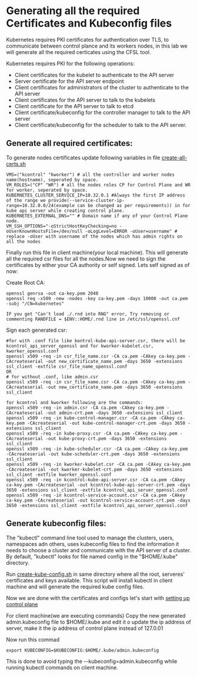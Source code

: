 # Generating all the required Certificates and Kubeconfig files
Kubernetes requires PKI certificates for authentication over TLS, to communicate between control plance and its workers nodes, in this lab we will generate all the required certicates using the CFSL tool.

Kubernetes requires PKI for the following operations:
* Client certificates for the kubelet to authenticate to the API server
* Server certificate for the API server endpoint
* Client certificates for administrators of the cluster to authenticate to the API server
* Client certificates for the API server to talk to the kubelets
* Client certificate for the API server to talk to etcd
* Client certificate/kubeconfig for the controller manager to talk to the API server
* Client certificate/kubeconfig for the scheduler to talk to the API server.


## Generate all required certificates:

To generate nodes certificates update following variables in file [create-all-certs.sh](scripts/certs/create-all-certs.sh)

```
VMS=("kcontrol" "kworker") # all the controller and worker nodes name(hostname), seperated by space.
VM_ROLES=("CP" "WR") # all the nodes roles CP for Control Plane and WR for worker, seperated by space.
KUBERNETES_CLUSTER_SERVICE_IP=10.32.0.1 #Always the first IP address of the range we provide(--service-cluster-ip-range=10.32.0.0/24(example can be changed as per requirements)) in for kube api server while creating control plane.
KUBERNETES_EXTERNAL_DNS="" # Domain name if any of your Control Plane node.
VM_SSH_OPTIONS="-oStrictHostKeyChecking=no -oUserKnownHostsFile=/dev/null -oLogLevel=ERROR -oUser=username" # replace -oUser with username of the nodes which has admin rights on all the nodes
```

Finally run this file in client machine(your local machine). This will generate all the required csr files for all the nodes.Now we need to sign the certificates by either your CA authority or self signed. Lets self signed as of now:

Create Root CA:
```
openssl genrsa -out ca-key.pem 2048
openssl req -x509 -new -nodes -key ca-key.pem -days 10000 -out ca.pem -subj "/CN=kubernetes"

IF you get "Can't load ./.rnd into RNG" error, Try removing or commenting RANDFILE = $ENV::HOME/.rnd line in /etc/ssl/openssl.cnf
```
Sign each generated csr:
```
#for with .conf file like kontrol-kube-api-server.csr, there will be kcontrol_api_server_openssl and for kworker-kubelet.csr, kworker_openssl.conf
openssl x509 -req -in csr_file_name.csr -CA ca.pem -CAkey ca-key.pem -CAcreateserial -out new_certificate_name.pem -days 3650 -extensions ssl_client -extfile csr_file_name_openssl.conf
OR
# for without .conf, like admin.csr
openssl x509 -req -in csr_file_name.csr -CA ca.pem -CAkey ca-key.pem -CAcreateserial -out new_certificate_name.pem -days 3650 -extensions ssl_client

for kcontrol and kworker following are the commands:
openssl x509 -req -in admin.csr -CA ca.pem -CAkey ca-key.pem -CAcreateserial -out admin-crt.pem -days 3650 -extensions ssl_client
openssl x509 -req -in kube-control-manager.csr -CA ca.pem -CAkey ca-key.pem -CAcreateserial -out kube-control-manager-crt.pem -days 3650 -extensions ssl_client
openssl x509 -req -in kube-proxy.csr -CA ca.pem -CAkey ca-key.pem -CAcreateserial -out kube-proxy-crt.pem -days 3650 -extensions ssl_client
openssl x509 -req -in kube-scheduler.csr -CA ca.pem -CAkey ca-key.pem -CAcreateserial -out kube-scheduler-crt.pem -days 3650 -extensions ssl_client
openssl x509 -req -in kworker-kubelet.csr -CA ca.pem -CAkey ca-key.pem -CAcreateserial -out kworker-kubelet-crt.pem -days 3650 -extensions ssl_client -extfile kworker_openssl.conf
openssl x509 -req -in kcontrol-kube-api-server.csr -CA ca.pem -CAkey ca-key.pem -CAcreateserial -out kcontrol-kube-api-server-crt.pem -days 3650 -extensions ssl_client -extfile kcontrol_api_server_openssl.conf
openssl x509 -req -in kcontrol-service-account.csr -CA ca.pem -CAkey ca-key.pem -CAcreateserial -out kcontrol-service-account-crt.pem -days 3650 -extensions ssl_client -extfile kcontrol_api_server_openssl.conf

```

## Generate kubeconfig files:
The "kubectl" command line tool used to manage the clusters, users, namespaces adn others, uses kubeconfig files to find the information it needs to choose a cluster and communicate with the API server of a cluster. By default, "kubectl" looks for file named config in the "$HOME/.kube" directory.

Run [create-kube-config.sh](../scripts/certs/create-kube-config.sh) in same directory where all the root, serveres' certificates and keys available. This script will install kubectl in client machine and will generate the required kube config files.



Now we are done with the certificates and configs let's start with [setting up control plane](02-setup-control-plane.md)

For client machine(we are executing commands) Copy the new generated admin.kubeconfig file to $HOME/.kube and edit it o update the ip address of server, make it the ip address of control plane instead of 127.0.01

Now run this commad
```
export KUBECONFIG=$KUBECONFIG:$HOME/.kube/admin.kubeconfig
```

This is done to avoid typing the --kubeconfig=admin.kubeconfig while running kubectl commands on client machine.